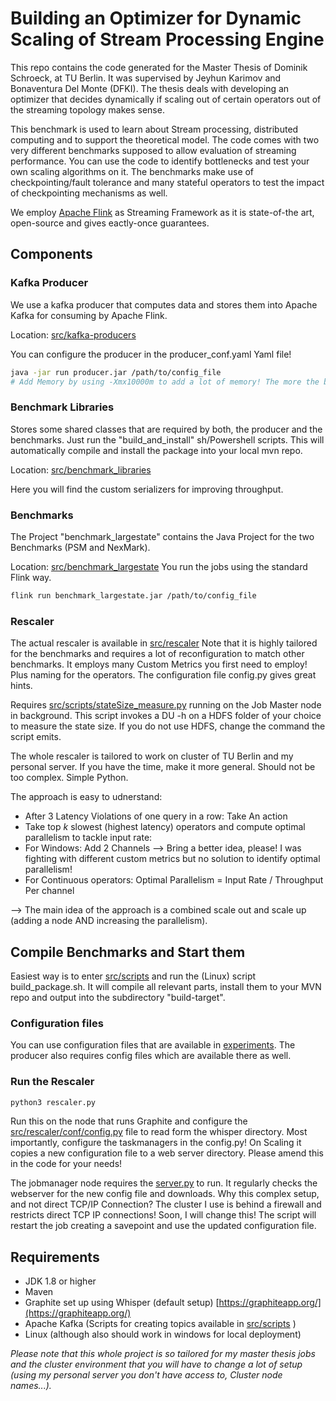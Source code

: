 # Building an Optimizer for Dynamic Scaling of Stream Processing Engine

This repo contains the code generated for the Master Thesis of Dominik Schroeck, at TU Berlin. It was supervised by Jeyhun Karimov and Bonaventura Del Monte (DFKI).
The thesis deals with developing an optimizer that decides dynamically if scaling out of certain operators out of the streaming topology makes sense.

This benchmark is used to learn about Stream processing, distributed computing and to support the theoretical model. The code comes with two very different benchmarks supposed to allow evaluation
of streaming performance. You can use the code to identify bottlenecks and test your own scaling algorithms on it. The benchmarks make use of checkpointing/fault tolerance and many stateful operators
to test the impact of checkpointing mechanisms as well.

We employ [Apache Flink](https://flink.apache.org) as Streaming Framework as it is state-of-the art, open-source and gives eactly-once guarantees.

## Components

### Kafka Producer
We use a kafka producer that computes data and stores them into Apache Kafka for consuming by Apache Flink.

Location: [src/kafka-producers](https://gitlab.tu-berlin.de/dominikschroeck/master-thesis/tree/master/src/kafka-producers)

You can configure the producer in the producer_conf.yaml Yaml file! 
```bash
java -jar run producer.jar /path/to/config_file
# Add Memory by using -Xmx10000m to add a lot of memory! The more the better. After a while, you will run into trouble otherwise
```

### Benchmark Libraries
Stores some shared classes that are required by both, the producer and the benchmarks. Just run the "build_and_install" sh/Powershell scripts. This will automatically compile and install the package into your local mvn repo.

Location: [src/benchmark_libraries](https://gitlab.tu-berlin.de/dominikschroeck/master-thesis/tree/master/src/benchmark_libraries)

Here you will find the custom serializers for improving throughput.

### Benchmarks
The Project "benchmark_largestate" contains the Java Project for the two Benchmarks (PSM and NexMark).

Location: [src/benchmark_largestate](https://gitlab.tu-berlin.de/dominikschroeck/master-thesis/tree/master/src/benchmark_largestate)
You run the jobs using the standard Flink way. 
```bash
flink run benchmark_largestate.jar /path/to/config_file
```

### Rescaler
The actual rescaler is available in [src/rescaler](https://gitlab.tu-berlin.de/dominikschroeck/master-thesis/tree/master/src/rescaler)
Note that it is highly tailored for the benchmarks and requires a lot of reconfiguration to match other benchmarks. It employs many Custom Metrics you first need to employ! Plus naming for the operators. The configuration file config.py gives great hints.

Requires [src/scripts/stateSize_measure.py](https://gitlab.tu-berlin.de/dominikschroeck/master-thesis/tree/master/src/scripts7stateSize_measure.py) running on the Job Master node in background. This script invokes a DU -h on a HDFS folder of your choice to measure the state size. If you do not use HDFS, change the command the script emits.

The whole rescaler is tailored to work on cluster of TU Berlin and my personal server. If you have the time, make it more general. Should not be too complex. Simple Python.

The approach is easy to udnerstand:
- After 3 Latency Violations of one query in a row: Take An action
- Take top $k$ slowest (highest latency) operators and compute optimal parallelism to tackle input rate:
 - For Windows: Add 2 Channels --> Bring a better idea, please! I was fighting with different custom metrics but no solution to identify optimal parallelism!
 - For Continuous operators: Optimal Parallelism = Input Rate / Throughput Per channel
 
 --> The main idea of the approach is a combined scale out and scale up (adding a node AND increasing the parallelism).

## Compile Benchmarks and Start them
Easiest way is to enter [src/scripts](https://gitlab.tu-berlin.de/dominikschroeck/master-thesis/tree/master/src/scripts) and run the (Linux) script build_package.sh. It will compile all relevant parts, install them to your MVN repo and output into the subdirectory "build-target".

### Configuration files
You can use configuration files that are available in [experiments](https://gitlab.tu-berlin.de/dominikschroeck/master-thesis/tree/master/experiments). The producer also requires config files which are available there as well.

### Run the Rescaler
```bash
python3 rescaler.py
```
Run this on the node that runs Graphite and configure the [src/rescaler/conf/config.py](https://gitlab.tu-berlin.de/dominikschroeck/master-thesis/tree/master/src/rescaler/conf/config.py) file to read form the whisper directory. Most importantly, configure the taskmanagers in the config.py! On Scaling it copies a new configuration file to a web server directory. Please amend this in the code for your needs!

The jobmanager node requires the [server.py](https://gitlab.tu-berlin.de/dominikschroeck/master-thesis/tree/master/src/rescaler/restarter/server.py) to run. It regularly checks the webserver for the new config file and downloads. Why this complex setup, and not direct TCP/IP Connection? The cluster I use is behind a firewall and restricts direct TCP IP connections! Soon, I will change this!
The script will restart the job creating a savepoint and use the updated configuration file.

## Requirements
- JDK 1.8 or higher
- Maven
- Graphite set up using Whisper (default setup) [https://graphiteapp.org/](https://graphiteapp.org/)
- Apache Kafka (Scripts for creating topics available in [src/scripts](https://gitlab.tu-berlin.de/dominikschroeck/master-thesis/tree/master/src/scripts) )
- Linux (although also should work in windows for local deployment) 

*Please note that this whole project is so tailored for my master thesis jobs and the cluster environment that you will have to change a lot of setup (using my personal server you don't have access to, Cluster node names...).*
